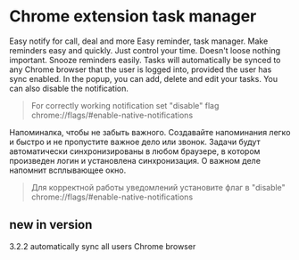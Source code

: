 # Chrome extension task manager

Easy notify for call, deal and more
Easy reminder, task manager.
Make reminders easy and quickly. Just control your time. Doesn't loose nothing important.
Snooze reminders easily. Tasks will automatically be synced to any Chrome browser that the user is logged into, provided the user has sync enabled.
In the popup, you can add, delete and edit your tasks. You can also disable the notification.

> For correctly working notification set "disable" flag chrome://flags/#enable-native-notifications

Напоминалка, чтобы не забыть важного.
Создавайте напоминания легко и быстро и не пропустите важное дело или звонок.
Задачи будут автоматически синхронизированы в любом браузере, в котором произведен логин и установлена синхронизация.
О важном деле напомнит всплывающее окно.

> Для корректной работы уведомлений установите флаг в "disable" chrome://flags/#enable-native-notifications

## new in version
3.2.2 automatically sync all users Chrome browser
